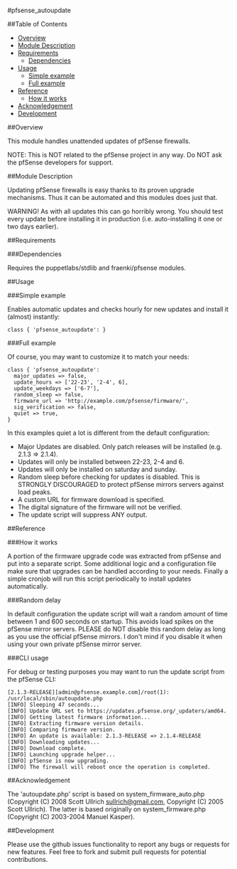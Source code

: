 #pfsense_autoupdate

##Table of Contents

- [Overview](#overview)
- [Module Description](#module-description)
- [Requirements](#requirements)
  - [Dependencies](#dependencies)
- [Usage](#usage)
  - [Simple example](#simple-example)
  - [Full example](#full-example)
- [Reference](#reference)
  - [How it works](#how-it-works)
- [Acknowledgement](#acknowledgement)
- [Development](#development)

##Overview

This module handles unattended updates of pfSense firewalls.

NOTE: This is NOT related to the pfSense project in any way. Do NOT ask the pfSense developers for support.

##Module Description

Updating pfSense firewalls is easy thanks to its proven upgrade mechanisms. Thus it can be automated and this modules does just that. 

WARNING! As with all updates this can go horribly wrong. You should test every update before installing it in production (i.e. auto-installing it one or two days earlier).

##Requirements

###Dependencies

Requires the puppetlabs/stdlib and fraenki/pfsense modules.

##Usage

###Simple example

Enables automatic updates and checks hourly for new updates and install it (almost) instantly:

    class { 'pfsense_autoupdate': }

###Full example

Of course, you may want to customize it to match your needs:

    class { 'pfsense_autoupdate':
      major_updates => false,
      update_hours => ['22-23', '2-4', 6],
      update_weekdays => ['6-7'],
      random_sleep => false,
      firmware_url => 'http://example.com/pfsense/firmware/',
      sig_verification => false,
      quiet => true,
    }

In this examples quiet a lot is different from the default configuration:

* Major Updates are disabled. Only patch releases will be installed (e.g. 2.1.3 => 2.1.4).
* Updates will only be installed between 22-23, 2-4 and 6.
* Updates will only be installed on saturday and sunday.
* Random sleep before checking for updates is disabled. This is STRONGLY DISCOURAGED to protect pfSense mirrors servers against load peaks.
* A custom URL for firmware download is specified.
* The digital signature of the firmware will not be verified.
* The update script will suppress ANY output.

##Reference

###How it works

A portion of the firmware upgrade code was extracted from pfSense and put into a separate script. Some additional logic and a configuration file make sure that upgrades can be handled according to your needs. Finally a simple cronjob will run this script periodically to install updates automatically.

###Random delay

In default configuration the update script will wait a random amount of time between 1 and 600 seconds on startup. This avoids load spikes on the pfSense mirror servers. PLEASE do NOT disable this random delay as long as you use the official pfSense mirrors. I don't mind if you disable it when using your own private pfSense mirror server.

###CLI usage

For debug or testing purposes you may want to run the update script from the pfSense CLI:

    [2.1.3-RELEASE][admin@pfsense.example.com]/root(1): /usr/local/sbin/autoupdate.php
    [INFO] Sleeping 47 seconds...
    [INFO] Update URL set to https://updates.pfsense.org/_updaters/amd64.
    [INFO] Getting latest firmware information...
    [INFO] Extracting firmware version details.
    [INFO] Comparing firmware version.
    [INFO] An update is available: 2.1.3-RELEASE => 2.1.4-RELEASE
    [INFO] Downloading updates...
    [INFO] Download complete.
    [INFO] Launching upgrade helper...
    [INFO] pfSense is now upgrading.
    [INFO] The firewall will reboot once the operation is completed.

##Acknowledgement

The 'autoupdate.php' script is based on system_firmware_auto.php (Copyright (C) 2008 Scott Ullrich <sullrich@gmail.com>, Copyright (C) 2005 Scott Ullrich). The latter is based originally on system_firmware.php (Copyright (C) 2003-2004 Manuel Kasper).

##Development

Please use the github issues functionality to report any bugs or requests for new features.
Feel free to fork and submit pull requests for potential contributions.
